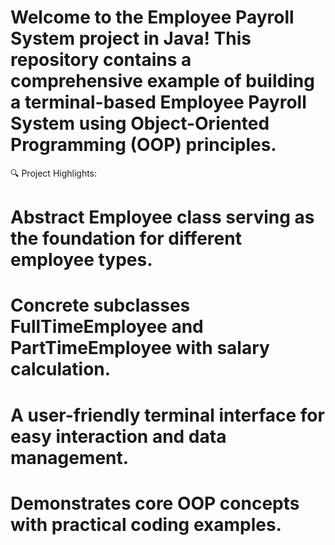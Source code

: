 # Welcome to the Employee Payroll System project in Java! This repository contains a comprehensive example of building a terminal-based Employee Payroll System using Object-Oriented Programming (OOP) principles. 

🔍 Project Highlights:

# Abstract Employee class serving as the foundation for different employee types.
# Concrete subclasses FullTimeEmployee and PartTimeEmployee with salary calculation.
# A user-friendly terminal interface for easy interaction and data management.
# Demonstrates core OOP concepts with practical coding examples.
